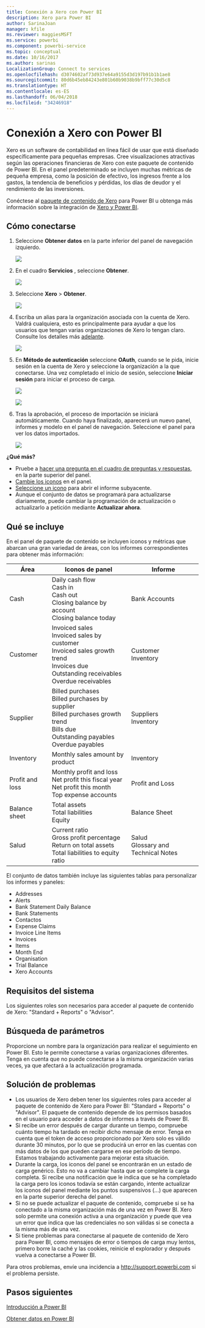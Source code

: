 ```yaml
---
title: Conexión a Xero con Power BI
description: Xero para Power BI
author: SarinaJoan
manager: kfile
ms.reviewer: maggiesMSFT
ms.service: powerbi
ms.component: powerbi-service
ms.topic: conceptual
ms.date: 10/16/2017
ms.author: sarinas
LocalizationGroup: Connect to services
ms.openlocfilehash: d3074602af73d937e64a9155d3d197b91b1b1ae8
ms.sourcegitcommit: 80d6b45eb84243e801b60b9038b9bff77c30d5c8
ms.translationtype: HT
ms.contentlocale: es-ES
ms.lasthandoff: 06/04/2018
ms.locfileid: "34246918"
---
```

# <a name="connect-to-xero-with-power-bi"></a>Conexión a Xero con Power BI
Xero es un software de contabilidad en línea fácil de usar que está diseñado específicamente para pequeñas empresas. Cree visualizaciones atractivas según las operaciones financieras de Xero con este paquete de contenido de Power BI. En el panel predeterminado se incluyen muchas métricas de pequeña empresa, como la posición de efectivo, los ingresos frente a los gastos, la tendencia de beneficios y pérdidas, los días de deudor y el rendimiento de las inversiones.

Conéctese al [paquete de contenido de Xero](https://app.powerbi.com/getdata/services/xero) para Power BI u obtenga más información sobre la integración de [Xero y Power BI](https://help.xero.com/Power-BI).

## <a name="how-to-connect"></a>Cómo conectarse
1. Seleccione **Obtener datos** en la parte inferior del panel de navegación izquierdo.
   
   ![](media/service-connect-to-xero/getdata.png)
2. En el cuadro **Servicios** , seleccione **Obtener**.
   
   ![](media/service-connect-to-xero/services.png)
3. Seleccione **Xero** \> **Obtener**.
   
   ![](media/service-connect-to-xero/connect.png)
4. Escriba un alias para la organización asociada con la cuenta de Xero. Valdrá cualquiera, esto es principalmente para ayudar a que los usuarios que tengan varias organizaciones de Xero lo tengan claro. Consulte los detalles más [adelante](#FindingParams).
   
   ![](media/service-connect-to-xero/params.png)
5. En **Método de autenticación** seleccione **OAuth**, cuando se le pida, inicie sesión en la cuenta de Xero y seleccione la organización a la que conectarse. Una vez completado el inicio de sesión, seleccione **Iniciar sesión** para iniciar el proceso de carga.
   
    ![](media/service-connect-to-xero/creds.png)
   
    ![](media/service-connect-to-xero/creds2.png)
6. Tras la aprobación, el proceso de importación se iniciará automáticamente. Cuando haya finalizado, aparecerá un nuevo panel, informes y modelo en el panel de navegación. Seleccione el panel para ver los datos importados.
   
     ![](media/service-connect-to-xero/dashboard.png)

**¿Qué más?**

* Pruebe a [hacer una pregunta en el cuadro de preguntas y respuestas](power-bi-q-and-a.md), en la parte superior del panel.
* [Cambie los iconos](service-dashboard-edit-tile.md) en el panel.
* [Seleccione un icono](service-dashboard-tiles.md) para abrir el informe subyacente.
* Aunque el conjunto de datos se programará para actualizarse diariamente, puede cambiar la programación de actualización o actualizarlo a petición mediante **Actualizar ahora**.

## <a name="whats-included"></a>Qué se incluye
En el panel de paquete de contenido se incluyen iconos y métricas que abarcan una gran variedad de áreas, con los informes correspondientes para obtener más información:  

| Área | Iconos de panel | Informe |
| --- | --- | --- |
| Cash |Daily cash flow <br>Cash in <br>Cash out <br>Closing balance by account <br>Closing balance today |Bank Accounts |
| Customer |Invoiced sales <br>Invoiced sales by customer <br>Invoiced sales growth trend <br>Invoices due <br>Outstanding receivables <br>Overdue receivables |Customer <br>Inventory |
| Supplier |Billed purchases <br>Billed purchases by supplier <br>Billed purchases growth trend <br> Bills due <br>Outstanding payables <br>Overdue payables |Suppliers <br>Inventory |
| Inventory |Monthly sales amount by product |Inventory |
| Profit and loss |Monthly profit and loss <br>Net profit this fiscal year <br>Net profit this month <br>Top expense accounts |Profit and Loss |
| Balance sheet |Total assets <br>Total liabilities <br>Equity |Balance Sheet |
| Salud |Current ratio <br>Gross profit percentage <br> Return on total assets <br>Total liabilities to equity ratio |Salud <br>Glossary and Technical Notes |

El conjunto de datos también incluye las siguientes tablas para personalizar los informes y paneles:  

* Addresses  
* Alerts  
* Bank Statement Daily Balance  
* Bank Statements  
* Contactos  
* Expense Claims  
* Invoice Line Items  
* Invoices  
* Items  
* Month End  
* Organisation  
* Trial Balance  
* Xero Accounts

## <a name="system-requirements"></a>Requisitos del sistema
Los siguientes roles son necesarios para acceder al paquete de contenido de Xero: "Standard + Reports" o "Advisor".

<a name="FindingParams"></a>

## <a name="finding-parameters"></a>Búsqueda de parámetros
Proporcione un nombre para la organización para realizar el seguimiento en Power BI. Esto le permite conectarse a varias organizaciones diferentes. Tenga en cuenta que no puede conectarse a la misma organización varias veces, ya que afectará a la actualización programada.   

## <a name="troubleshooting"></a>Solución de problemas
* Los usuarios de Xero deben tener los siguientes roles para acceder al paquete de contenido de Xero para Power BI: "Standard + Reports" o "Advisor". El paquete de contenido depende de los permisos basados en el usuario para acceder a datos de informes a través de Power BI.  
* Si recibe un error después de cargar durante un tiempo, compruebe cuánto tiempo ha tardado en recibir dicho mensaje de error. Tenga en cuenta que el token de acceso proporcionado por Xero solo es válido durante 30 minutos, por lo que se producirá un error en las cuentas con más datos de los que pueden cargarse en ese período de tiempo. Estamos trabajando activamente para mejorar esta situación.
* Durante la carga, los iconos del panel se encontrarán en un estado de carga genérico. Esto no va a cambiar hasta que se complete la carga completa. Si recibe una notificación que le indica que se ha completado la carga pero los iconos todavía se están cargando, intente actualizar los iconos del panel mediante los puntos suspensivos (...) que aparecen en la parte superior derecha del panel.
* Si no se puede actualizar el paquete de contenido, compruebe si se ha conectado a la misma organización más de una vez en Power BI. Xero solo permite una conexión activa a una organización y puede que vea un error que indica que las credenciales no son válidas si se conecta a la misma más de una vez.  
* Si tiene problemas para conectarse al paquete de contenido de Xero para Power BI, como mensajes de error o tiempos de carga muy lentos, primero borre la caché y las cookies, reinicie el explorador y después vuelva a conectarse a Power BI.  

Para otros problemas, envíe una incidencia a http://support.powerbi.com si el problema persiste.

## <a name="next-steps"></a>Pasos siguientes
[Introducción a Power BI](service-get-started.md)

[Obtener datos en Power BI](service-get-data.md)

